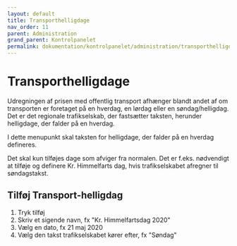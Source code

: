 ```yaml
---
layout: default
title: Transporthelligdage
nav_order: 11
parent: Administration
grand_parent: Kontrolpanelet
permalink: dokumentation/kontrolpanelet/administration/transporthelligdage
---
```


# Transporthelligdage

Udregningen af prisen med offentlig transport afhænger blandt andet af om transporten er foretaget på en hverdag, en lørdag eller en søndag/helligdag. Det er det regionale trafikselskab, der fastsætter taksten, herunder helligdage, der falder på en hverdag. 

I dette menupunkt skal taksten for helligdage, der falder på en hverdag defineres. 

Det skal kun tilføjes dage som afviger fra normalen. Det er f.eks. nødvendigt at tilføje og definere Kr. Himmelfarts dag, hvis trafikselskabet afregner til søndagstakst.

## Tilføj Transport-helligdag

1. Tryk tilføj
2. Skriv et sigende navn, fx "Kr. Himmelfartsdag 2020"
3. Vælg en dato, fx 21 maj 2020
4. Vælg den takst trafikselskabet kører efter, fx "Søndag"
